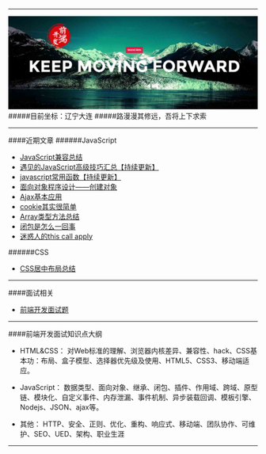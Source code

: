 ***
![WANGBIN·BLOG](images/readme.jpg)
#####目前坐标：辽宁大连
#####路漫漫其修远，吾将上下求索

***
####近期文章
######JavaScript

* [JavaScript兼容总结](https://github.com/wangbin2015/BLOG/blob/master/posts/JavaScript%E5%85%BC%E5%AE%B9%E6%80%BB%E7%BB%93.md)       
* [遇见的JavaScript高级技巧汇总【持续更新】](https://github.com/wangbin2015/BLOG/blob/master/posts/%E9%81%87%E8%A7%81%E7%9A%84JavaScript%E9%AB%98%E7%BA%A7%E6%8A%80%E5%B7%A7%E6%B1%87%E6%80%BB%5B%E6%8C%81%E7%BB%AD%E6%9B%B4%E6%96%B0%5D.md)
* [javascript常用函数【持续更新】](https://github.com/wangbin2015/BLOG/blob/master/posts/javascript%E5%B8%B8%E7%94%A8%E5%87%BD%E6%95%B0%5B%E6%8C%81%E7%BB%AD%E6%9B%B4%E6%96%B0%5D.md)
* [面向对象程序设计——创建对象](https://github.com/wangbin2015/wangbin2015.github.io/blob/master/blog/posts/%E9%9D%A2%E5%90%91%E5%AF%B9%E8%B1%A1%E7%A8%8B%E5%BA%8F%E8%AE%BE%E8%AE%A1-%E5%88%9B%E5%BB%BA%E5%AF%B9%E8%B1%A1.md) 
* [Ajax基本应用](https://github.com/wangbin2015/wangbin2015.github.io/blob/master/blog/posts/Ajax%E5%9F%BA%E6%9C%AC%E5%BA%94%E7%94%A8.md) 
* [cookie其实很简单](https://github.com/wangbin2015/wangbin2015.github.io/blob/master/blog/posts/cookie%E5%85%B6%E5%AE%9E%E5%BE%88%E7%AE%80%E5%8D%95.md)        
* [Array类型方法总结](https://github.com/wangbin2015/wangbin2015.github.io/blob/master/blog/posts/Array%E7%B1%BB%E5%9E%8B%E6%96%B9%E6%B3%95%E6%80%BB%E7%BB%93.md)       
* [闭包是怎么一回事](https://github.com/wangbin2015/wangbin2015.github.io/blob/master/blog/posts/%E9%97%AD%E5%8C%85%E6%98%AF%E6%80%8E%E4%B9%88%E4%B8%80%E5%9B%9E%E4%BA%8B.md)
* [迷惑人的this call apply](https://github.com/wangbin2015/wangbin2015.github.io/blob/master/blog/posts/%E8%BF%B7%E6%83%91%E4%BA%BA%E7%9A%84this%20call%20apply.md)   

######CSS
* [CSS居中布局总结](https://github.com/wangbin2015/wangbin2015.github.io/blob/master/blog/posts/CSS%E5%B1%85%E4%B8%AD%E5%B8%83%E5%B1%80%E6%80%BB%E7%BB%93.md)  

***
####面试相关

* [前端开发面试题](https://github.com/markyun/My-blog/tree/master/Front-end-Developer-Questions)

***
####前端开发面试知识点大纲
* HTML&CSS：  对Web标准的理解、浏览器内核差异、兼容性、hack、CSS基本功：布局、盒子模型、选择器优先级及使用、HTML5、CSS3、移动端适应。

* JavaScript：   数据类型、面向对象、继承、闭包、插件、作用域、跨域、原型链、模块化、自定义事件、内存泄漏、事件机制、异步装载回调、模板引擎、Nodejs、JSON、ajax等。

* 其他：  HTTP、安全、正则、优化、重构、响应式、移动端、团队协作、可维护、SEO、UED、架构、职业生涯 
***


